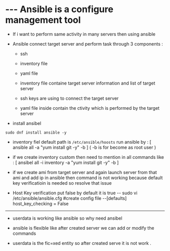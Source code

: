 # --- Ansible is a configure management tool 

- If i want to perform same activity in many servers then using ansible
- Ansible connect target server and perform task through 3 components :
   - ssh 
   - inventory file
   - yaml file 

    - inventory file containe target server information and list of target server
    - ssh keys are using to connect the target server 
    - yaml file inside contain the ctivity which is performed by the target server 

- install ansibel 
 ```
 sudo dnf install ansible -y 
 ``` 
- inventory fiel default path is  ` /etc/ansible/hoosts `
run ansible by : [ ansible all -a "yum install git -y" -b ] ( -b is for become as root user )
- if we create inventory custom then need to mention in all commands 
like  : [ ansibel all -i inventory -a "yum install git -y" -b ]


- if we create ami from target server and again launch server from that ami and add ip in ansible then command is not working because default key verificatioin is needed so resolve that issue 
-  Host Key verification put false by default it is true 
	-- sudo vi /etc/ansible/ansible.cfg #create config file
	--[defaults]
	   host_key_checking = False



-------------------------------------------------

- userdata is working like ansible so why need ansibel 

- ansible is flexible like after created server we can add or modify the commands 
- userdata is the fic=xed entity so after created serve it is not work .
